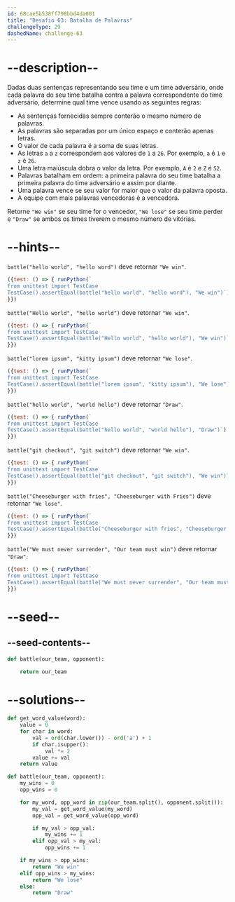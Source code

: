 ```yaml
---
id: 68cae5b538ff798bbd4da001
title: "Desafio 63: Batalha de Palavras"
challengeType: 29
dashedName: challenge-63
---
```


# --description--

Dadas duas sentenças representando seu time e um time adversário, onde cada palavra do seu time batalha contra a palavra correspondente do time adversário, determine qual time vence usando as seguintes regras:

- As sentenças fornecidas sempre conterão o mesmo número de palavras.
- As palavras são separadas por um único espaço e conterão apenas letras.
- O valor de cada palavra é a soma de suas letras.
- As letras `a` a `z` correspondem aos valores de `1` a `26`. Por exemplo, `a` é `1` e `z` é `26`.
- Uma letra maiúscula dobra o valor da letra. Por exemplo, `A` é `2` e `Z` é `52`.
- Palavras batalham em ordem: a primeira palavra do seu time batalha a primeira palavra do time adversário e assim por diante.
- Uma palavra vence se seu valor for maior que o valor da palavra oposta.
- A equipe com mais palavras vencedoras é a vencedora.

Retorne `"We win"` se seu time for o vencedor, `"We lose"` se seu time perder e `"Draw"` se ambos os times tiverem o mesmo número de vitórias.

# --hints--

`battle("hello world", "hello word")` deve retornar `"We win"`.

```js
({test: () => { runPython(`
from unittest import TestCase
TestCase().assertEqual(battle("hello world", "hello word"), "We win")`)
}})
```

`battle("Hello world", "hello world")` deve retornar `"We win"`.

```js
({test: () => { runPython(`
from unittest import TestCase
TestCase().assertEqual(battle("Hello world", "hello world"), "We win")`)
}})
```

`battle("lorem ipsum", "kitty ipsum")` deve retornar `"We lose"`.

```js
({test: () => { runPython(`
from unittest import TestCase
TestCase().assertEqual(battle("lorem ipsum", "kitty ipsum"), "We lose")`)
}})
```

`battle("hello world", "world hello")` deve retornar `"Draw"`.

```js
({test: () => { runPython(`
from unittest import TestCase
TestCase().assertEqual(battle("hello world", "world hello"), "Draw")`)
}})
```

`battle("git checkout", "git switch")` deve retornar `"We win"`.

```js
({test: () => { runPython(`
from unittest import TestCase
TestCase().assertEqual(battle("git checkout", "git switch"), "We win")`)
}})
```

`battle("Cheeseburger with fries", "Cheeseburger with Fries")` deve retornar `"We lose"`.

```js
({test: () => { runPython(`
from unittest import TestCase
TestCase().assertEqual(battle("Cheeseburger with fries", "Cheeseburger with Fries"), "We lose")`)
}})
```

`battle("We must never surrender", "Our team must win")` deve retornar `"Draw"`.

```js
({test: () => { runPython(`
from unittest import TestCase
TestCase().assertEqual(battle("We must never surrender", "Our team must win"), "Draw")`)
}})
```

# --seed--

## --seed-contents--

```py
def battle(our_team, opponent):

    return our_team
```

# --solutions--

```py
def get_word_value(word):
    value = 0
    for char in word:
        val = ord(char.lower()) - ord('a') + 1
        if char.isupper():
            val *= 2
        value += val
    return value

def battle(our_team, opponent):
    my_wins = 0
    opp_wins = 0

    for my_word, opp_word in zip(our_team.split(), opponent.split()):
        my_val = get_word_value(my_word)
        opp_val = get_word_value(opp_word)

        if my_val > opp_val:
            my_wins += 1
        elif opp_val > my_val:
            opp_wins += 1

    if my_wins > opp_wins:
        return "We win"
    elif opp_wins > my_wins:
        return "We lose"
    else:
        return "Draw"
```
